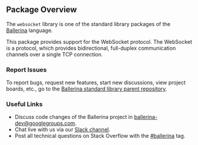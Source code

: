 ## Package Overview

The `websocket` library is one of the standard library packages of the <a target="_blank" href="https://ballerina.io/">Ballerina</a> language.

This package provides support for the WebSocket protocol. The WebSocket is a protocol, which provides bidirectional, full-duplex communication channels over a single TCP connection. 

### Report Issues

To report bugs, request new features, start new discussions, view project boards, etc., go to the <a target="_blank" href="https://github.com/ballerina-platform/ballerina-standard-library">Ballerina standard library parent repository</a>.
### Useful Links

- Discuss code changes of the Ballerina project in <a target="_blank" href="mailto:ballerina-dev@googlegroups.com">ballerina-dev@googlegroups.com</a>.
- Chat live with us via our <a target="_blank" href="https://ballerina.io/community/slack/">Slack channel</a>.
- Post all technical questions on Stack Overflow with the <a target="_blank" href="https://stackoverflow.com/questions/tagged/ballerina">#ballerina</a> tag.
